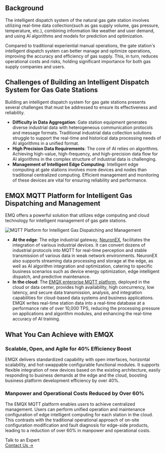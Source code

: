 ## Background

The intelligent dispatch system of the natural gas gate station involves utilizing real-time data collection(such as gas supply volume, gas pressure, temperature, etc.), combining information like weather and user demand, and using AI algorithms and models for prediction and optimization. 

Compared to traditional experiential manual operations, the gate station's intelligent dispatch system can better manage and optimize operations, improving the accuracy and efficiency of gas supply. This, in turn, reduces operational costs and risks, holding significant importance for both gas supply companies and users.

## Challenges of Building an Intelligent Dispatch System for Gas Gate Stations

Building an intelligent dispatch system for gas gate stations presents several challenges that must be addressed to ensure its effectiveness and reliability.

- **Difficulty in Data Aggregation**: Gate station equipment generates diverse industrial data with heterogeneous communication protocols and message formats. Traditional industrial data collection solutions struggle to support the real-time and historical data processing needs of AI algorithms in a unified format.
- **High Precision Data Requirements**: The core of AI relies on algorithms. Achieving high-value, high-frequency, and high-precision data flow for AI algorithms in the complex structure of industrial data is challenging.
- **Management of Intelligent Edge Computing**: Intelligent edge computing at gate stations involves more devices and nodes than traditional centralized computing. Efficient management and monitoring of these devices are vital for ensuring reliability and performance.

## EMQX MQTT Platform for Intelligent Gas Dispatching and Management

EMQ offers a powerful solution that utilizes edge computing and cloud technology for intelligent management of gas gate stations.

![MQTT Platform for Intelligent Gas Dispatching and Management](https://assets.emqx.com/images/e49e8fff21b3fe0049e1006e3ca0a6a1.png)

- **At the edge**: The edge industrial gateway, [NeuronEX](https://www.emqx.com/en/products/neuronex), facilitates the integration of various industrial devices. It can convert dozens of industrial protocols into MQTT for real-time perception and stable transmission of various data in weak network environments. NeuronEX also supports streaming data processing and storage at the edge, as well as AI algorithm integration and optimization, catering to specific business scenarios such as device energy optimization, edge intelligent dispatch, and predictive maintenance.
- **In the cloud**: The [EMQX enterprise MQTT platform](https://www.emqx.com/en/products/emqx), deployed in the cloud or data center, provides high availability, high concurrency, low latency, and secure data transmission, analysis, and integration capabilities for cloud-based data systems and business applications. EMQX writes real-time station data into a real-time database at a performance rate of over 10,000 TPS, reducing the processing pressure on applications and algorithm modules, and enhancing the real-time accuracy of AI training.

## What You Can Achieve with EMQX

### Scalable, Open, and Agile for 40% Efficiency Boost

EMQX delivers standardized capability with open interfaces, horizontal scalability, and hot-swappable configurable functional modules. It supports flexible integration of new devices based on the existing architecture, easily responding to business demands at the edge and the cloud, boosting business platform development efficiency by over 40%.

### Manpower and Operational Costs Reduced by Over 60%

The EMQX MQTT platform enables users to achieve centralized management. Users can perform unified operation and maintenance configuration of edge intelligent computing for each station in the cloud. This contrasts with the traditional operational approach of on-site configuration modification and fault diagnosis for edge-side products, leading to a reduction of over 60% in manpower and operational costs.

 

<section class="promotion">
    <div>
        Talk to an Expert
    </div>
    <a href="https://www.emqx.com/en/contact?product=solutions" class="button is-gradient">Contact Us →</a>
</section>
